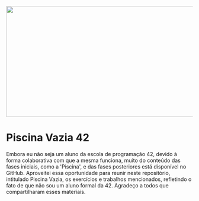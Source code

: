 <img src="https://github.com/user-attachments/assets/775009cf-2acc-4c41-ada0-90c0f7fbea8b" width="1050" height="300" />

# Piscina Vazia 42 

Embora eu não seja um aluno da escola de programação 42, devido à forma colaborativa com que a mesma funciona, muito do conteúdo das fases iniciais, como a 'Piscina', e das fases posteriores está disponível no GitHub. Aproveitei essa oportunidade para reunir neste repositório, intitulado Piscina Vazia, os exercícios e trabalhos mencionados, refletindo o fato de que não sou um aluno formal da 42. Agradeço a todos que compartilharam esses materiais.





